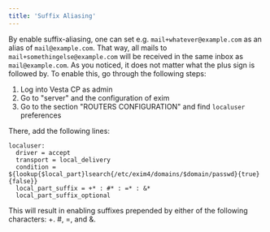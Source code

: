```yaml
---
title: 'Suffix Aliasing'
---
```


By enable suffix-aliasing, one can set e.g. `mail+whatever@example.com` as an alias of `mail@example.com`. That way, all mails to `mail+somethingelse@example.com` will be received in the same inbox as `mail@example.com`. As you noticed, it does not matter what the plus sign is followed by. To enable this, go through the following steps:

1. Log into Vesta CP as admin
2. Go to "server" and the configuration of exim
3. Go to the section "ROUTERS CONFIGURATION" and find `localuser` preferences

There, add the following lines:

```exim
localuser:
  driver = accept
  transport = local_delivery
  condition = ${lookup{$local_part}lsearch{/etc/exim4/domains/$domain/passwd}{true}{false}}
  local_part_suffix = +* : #* : =* : &*
  local_part_suffix_optional
```

This will result in enabling suffixes prepended by either of the following characters: +. #, =, and &.